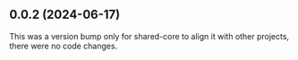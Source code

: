 ## 0.0.2 (2024-06-17)

This was a version bump only for shared-core to align it with other projects, there were no code changes.
